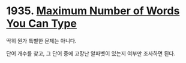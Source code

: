 # 1935. [Maximum Number of Words You Can Type](./1935.cpp)

딱히 뭔가 특별한 문제는 아니다.

단어 개수를 찾고, 그 단어 중에 고장난 알파벳이 있는지 여부만 조사하면 된다.
